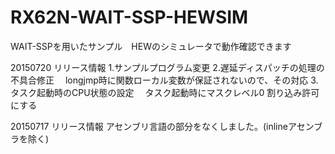 # RX62N-WAIT-SSP-HEWSIM
WAIT-SSPを用いたサンプル　HEWのシミュレータで動作確認できます

20150720 リリース情報
1.サンプルプログラム変更
2.遅延ディスパッチの処理の不具合修正
　longjmp時に関数ローカル変数が保証されないので、その対応
3.タスク起動時のCPU状態の設定
　タスク起動時にマスクレベル0 割り込み許可にする

20150717 リリース情報
アセンブリ言語の部分をなくしました。(inlineアセンブラを除く)

